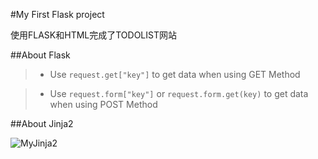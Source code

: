 #My First Flask project

使用FLASK和HTML完成了TODOLIST网站

##About Flask

> - Use `request.get["key"]` to get data when using GET Method

> - Use `request.form["key"]` or `request.form.get(key)` to get data when using POST Method

##About Jinja2

![MyJinja2](/image/Jinja2.png)

